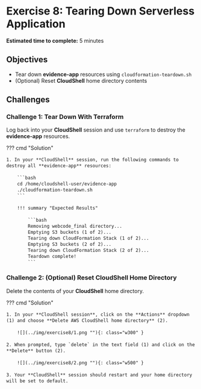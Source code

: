 # Exercise 8: Tearing Down Serverless Application

**Estimated time to complete:** 5 minutes

## Objectives

* Tear down **evidence-app** resources using `cloudformation-teardown.sh`
* (Optional) Reset **CloudShell** home directory contents

## Challenges

### Challenge 1: Tear Down With Terraform

Log back into your **CloudShell** session and use `terraform` to destroy the **evidence-app** resources.

??? cmd "Solution"

    1. In your **CloudShell** session, run the following commands to destroy all **evidence-app** resources:

        ```bash
        cd /home/cloudshell-user/evidence-app
        ./cloudformation-teardown.sh
        ```

        !!! summary "Expected Results"

            ```bash
            Removing webcode_final directory...
            Emptying S3 buckets (1 of 2)...
            Tearing down CloudFormation Stack (1 of 2)...
            Emptying S3 buckets (2 of 2)...
            Tearing down CloudFormation Stack (2 of 2)...
            Teardown complete!
            ```

### Challenge 2: (Optional) Reset CloudShell Home Directory

Delete the contents of your **CloudShell** home directory.

??? cmd "Solution"

    1. In your **CloudShell session**, click on the **Actions** dropdown (1) and choose **Delete AWS CloudShell home directory** (2).

        ![](../img/exercise8/1.png ""){: class="w300" }

    2. When prompted, type `delete` in the text field (1) and click on the **Delete** button (2).

        ![](../img/exercise8/2.png ""){: class="w500" }

    3. Your **CloudShell** session should restart and your home directory will be set to default.
